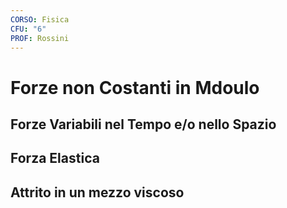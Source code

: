 ```yaml
---
CORSO: Fisica
CFU: "6"
PROF: Rossini
---
```

# Forze non Costanti in Mdoulo
## Forze Variabili nel Tempo e/o nello Spazio
## Forza Elastica
## Attrito in un mezzo viscoso
